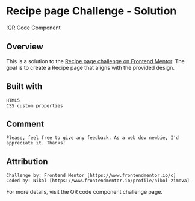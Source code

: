 # Recipe page Challenge - Solution

!QR Code Component

## Overview

This is a solution to the [Recipe page challenge on Frontend Mentor]([https://www.frontendmentor.io/challenges/recipe-page-KiTsR8QQKm]). The goal is to create a Recipe page that aligns with the provided design.

## Built with
    HTML5
    CSS custom properties

## Comment
    Please, feel free to give any feedback. As a web dev newbie, I'd appreciate it. Thanks!

## Attribution

    Challenge by: Frontend Mentor [https://www.frontendmentor.io/c]
    Coded by: Nikol [https://www.frontendmentor.io/profile/nikol-zimova]

For more details, visit the QR code component challenge page.

